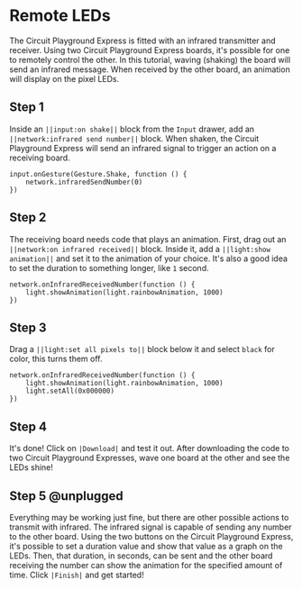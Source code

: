 # Remote LEDs

The Circuit Playground Express is fitted with an infrared transmitter and receiver. Using two Circuit Playground Express boards, it's possible for one to remotely control the other. In this tutorial, waving (shaking) the board will send an infrared message. When received by the other board, an animation will display on the pixel LEDs.

## Step 1

Inside an ``||input:on shake||`` block from the ``Input`` drawer, add an ``||network:infrared send number||`` block. When shaken, the Circuit Playground Express will send an infrared signal to trigger an action on a receiving board.

```blocks
input.onGesture(Gesture.Shake, function () {
    network.infraredSendNumber(0)
})
```

## Step 2

The receiving board needs code that plays an animation. First, drag out an ``||network:on infrared received||`` block. Inside it, add a ``||light:show animation||`` and set it to the animation of your choice. It's also a good idea to set the duration to something longer, like ``1`` second.

```blocks
network.onInfraredReceivedNumber(function () {
    light.showAnimation(light.rainbowAnimation, 1000)
})
```

## Step 3

Drag a ``||light:set all pixels to||`` block below it and select ``black`` for color, this turns them off.

```blocks
network.onInfraredReceivedNumber(function () {
    light.showAnimation(light.rainbowAnimation, 1000)
    light.setAll(0x000000)
})
```

## Step 4

It's done! Click on ``|Download|`` and test it out. After downloading the code to two Circuit Playground Expresses, wave one board at the other and see the LEDs shine!

## Step 5 @unplugged

Everything may be working just fine, but there are other possible actions to transmit with infrared. The infrared signal is capable of sending any number to the other board. Using the two buttons on the Circuit Playground Express, it's possible to set a duration value and show that value as a graph on the LEDs. Then, that duration, in seconds, can be sent and the other board receiving the number can show the animation for the specified amount of time. Click ``|Finish|`` and get started!

